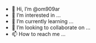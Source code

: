 - 👋 Hi, I’m @om909ar
- 👀 I’m interested in ...
- 🌱 I’m currently learning ...
- 💞️ I’m looking to collaborate on ...
- 📫 How to reach me ...

<!---
om909ar/om909ar is a ✨ special ✨ repository because its `README.md` (this file) appears on your GitHub profile.
You can click the Preview link to take a look at your changes.
--->
